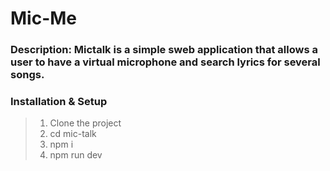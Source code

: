 # Mic-Me
### Description: Mictalk is a simple sweb application that allows a user to have a virtual microphone and search lyrics for several songs.
>
### Installation & Setup
>1. Clone the project
>2. cd mic-talk
>3. npm i
>4. npm run dev
>

